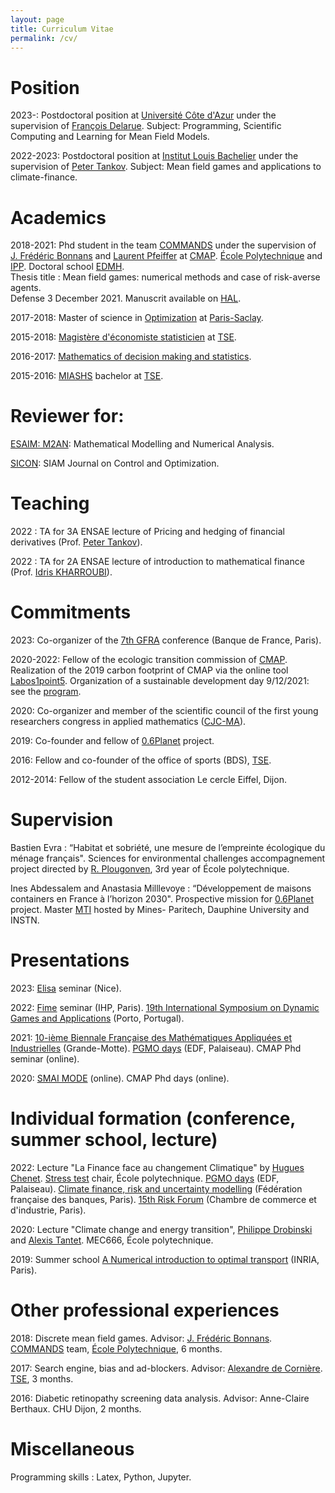 ```yaml
---
layout: page
title: Curriculum Vitae
permalink: /cv/
---
```


# Position

2023-: Postdoctoral position at [Université Côte d'Azur](https://univ-cotedazur.fr) under the supervision of [François Delarue](https://math.univ-cotedazur.fr/~delarue/). Subject: Programming, Scientific Computing and Learning for Mean Field Models.

2022-2023: Postdoctoral position at [Institut Louis Bachelier](https://www.institutlouisbachelier.org) under the supervision of [Peter Tankov](https://sites.google.com/site/petertankov/). Subject: Mean field games and applications to climate-finance.


# Academics

2018-2021: Phd student in the team [COMMANDS](https://portail.polytechnique.edu/cmap/fr/recherche/commands) under the supervision of [J. Frédéric Bonnans](http://www.cmap.polytechnique.fr/~bonnans/) and [Laurent Pfeiffer](https://laurentpfeiffer.github.io) at [CMAP](http://www.cmap.polytechnique.fr). [ École Polytechnique](https://www.polytechnique.edu) and [IPP](https://www.ip-paris.fr). Doctoral school [EDMH](https://www.universite-paris-saclay.fr/ecoles-doctorales/ecole-doctorale-de-mathematiques-hadamard-edmh). <br>
Thesis title : Mean field games: numerical methods and case of risk-averse agents. <br>
Defense 3 December 2021. Manuscrit available on [HAL](https://tel.archives-ouvertes.fr/tel-03556749).

2017-2018: Master of science in [Optimization](https://www.imo.universite-paris-saclay.fr/-optimization-) at [Paris-Saclay](https://www.universite-paris-saclay.fr).

2015-2018: [Magistère d'économiste statisticien](https://www.tse-fr.eu/fr/magistere-deconomiste-statisticien) at [TSE](https://www.tse-fr.eu/fr).

2016-2017: [Mathematics of decision making and statistics](https://www.tse-fr.eu/groups/mathematics-decision-making-and-statistics).

2015-2016: [MIASHS](https://www.tse-fr.eu/fr/licence-3-economie-et-mathematiques) bachelor at [TSE](https://www.tse-fr.eu/fr).

# Reviewer for:

[ESAIM: M2AN](https://www.esaim-m2an.org): Mathematical Modelling and Numerical Analysis.

[SICON](https://sicon.siam.org/cgi-bin/main.plex): SIAM Journal on Control and Optimization.

# Teaching

2022 : TA for 3A ENSAE lecture of Pricing and hedging of financial derivatives (Prof. [Peter Tankov](https://sites.google.com/site/petertankov/)).

2022 : TA for 2A ENSAE lecture of introduction to mathematical finance (Prof. [Idris KHARROUBI](https://www.ceremade.dauphine.fr/~kharroubi/)).


# Commitments

2023: Co-organizer of the [7th GFRA](https://www.institutlouisbachelier.org/evenement/gfra-7-fr/) conference (Banque de France, Paris).

2020-2022: Fellow of the ecologic transition commission of [CMAP](http://www.cmap.polytechnique.fr). Realization of the 2019 carbon footprint of CMAP via the online tool [Labos1point5](https://labos1point5.org). Organization of a sustainable development day 9/12/2021: see the [program](pdf-files/ProgrammeMatineeDD.pdf).



2020: Co-organizer and member of the scientific council of the first young researchers congress in applied mathematics ([CJC-MA](https://cjc-ma2021.github.io)).

2019: Co-founder and fellow of [0.6Planet](https://www.06planet.org) project.

2016: Fellow and co-founder of the office of sports (BDS), [TSE](https://www.tse-fr.eu/fr).

2012-2014: Fellow of the student association Le cercle Eiffel, Dijon.

# Supervision

Bastien Evra : “Habitat et sobriété, une mesure de l’empreinte écologique du ménage français". Sciences for environmental challenges accompagnement project directed by [R. Plougonven](http://www.lmd.ens.fr/plougon/), 3rd year of École polytechnique.

Ines Abdessalem and Anastasia Milllevoye : “Développement de maisons containers en France à l’horizon 2030". Prospective mission for [0.6Planet](https://www.06planet.org) project. Master [MTI](https://master-mti.fr) hosted by Mines- Paritech, Dauphine University and INSTN.


# Presentations 

2023: [Elisa](https://math.unice.fr/~delarue/ERC_Seminar.html) seminar (Nice).

2022: [Fime](https://www.fime-lab.org/event/seminaire-commun-fdd-fime-7/) seminar (IHP, Paris). [19th International Symposium on Dynamic Games and Applications](https://www.gerad.ca/colloques/isdg2022/program.html) (Porto, Portugal).

2021: [10-ième Biennale Française des Mathématiques Appliquées et Industrielles](https://smai2021.math.univ-toulouse.fr/)  (Grande-Motte). [PGMO days](https://easychair.org/smart-program/PGMODAYS2021/) (EDF, Palaiseau). CMAP Phd seminar (online).

2020: [SMAI MODE](https://easychair.org/smart-program/SMAI-MODE2020/index.html) (online). CMAP Phd days (online).


# Individual formation (conference, summer school, lecture)


2022: Lecture "La Finance face au changement Climatique" by [Hugues Chenet](https://www.linkedin.com/in/hugueschenet/). [Stress test](http://www.cmap.polytechnique.fr/~stresstest/) chair, École polytechnique. [PGMO days](https://www.fondation-hadamard.fr/fr/articles/2023/01/12/pgmodays-2022/) (EDF, Palaiseau). [Climate finance, risk and uncertainty modelling](https://clifirium2022.sciencesconf.org) (Fédération française des banques, Paris). [15th Risk Forum](https://www.institutlouisbachelier.org/evenement/15th-financial-risks-international-forum/) (Chambre de commerce et d'industrie, Paris).

<!---
2022: [Winter school](https://impt-biodiv.sciencesconf.org) of [Institut des Mathématiques pour la Planète Terre](https://impt.math.cnrs.fr): climate change and biodiversity. Orsay.
-->

2020: Lecture "Climate change and energy transition", [Philippe Drobinski](https://sites.google.com/site/philippedrobinski/) and [Alexis Tantet](https://alexistantet.net/author/alexistantet/). MEC666, École polytechnique.

2019: Summer school [A Numerical introduction to optimal transport](https://www.google.com/search?client=safari&rls=en&q=%C3%A9cole+d%27%C3%A9t%C3%A9+introduction+au+transport+optimal&ie=UTF-8&oe=UTF-8&safari_group=9) (INRIA, Paris).

# Other professional experiences

2018: Discrete mean field games. Advisor: [J. Frédéric Bonnans](http://www.cmap.polytechnique.fr/~bonnans/). [COMMANDS](https://portail.polytechnique.edu/cmap/fr/recherche/commands) team, [École Polytechnique](https://www.polytechnique.edu), 6 months.

2017: Search engine, bias and ad-blockers. Advisor: [Alexandre de Cornière](https://www.tse-fr.eu/people/alexandre-de-corniere). [TSE](https://www.tse-fr.eu/fr), 3 months.

2016: Diabetic retinopathy screening data analysis. Advisor: Anne-Claire Berthaux.  CHU Dijon, 2 months.

# Miscellaneous

Programming skills : Latex, Python, Jupyter.

